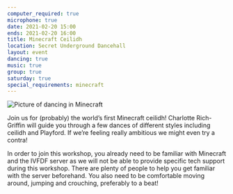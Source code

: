 ```yaml
---
computer_required: true
microphone: true
date: 2021-02-20 15:00
ends: 2021-02-20 16:00
title: Minecraft Ceilidh
location: Secret Underground Dancehall
layout: event
dancing: true
music: true
group: true
saturday: true
special_requirements: minecraft
---
```

![Picture of dancing in Minecraft]({{site.baseurl}}/assets/event_minecraft_ceilidh.png)

Join us for (probably) the world’s first Minecraft ceilidh! Charlotte Rich-Griffin will guide you through a few dances of different styles including ceilidh and Playford. If we’re feeling really ambitious we might even try a contra! 

In order to join this workshop, you already need to be familiar with Minecraft and the IVFDF server as we will not be able to provide specific tech support during this workshop. There are plenty of people to help you get familiar with the server beforehand. You also need to be comfortable moving around, jumping and crouching, preferably to a beat!  

